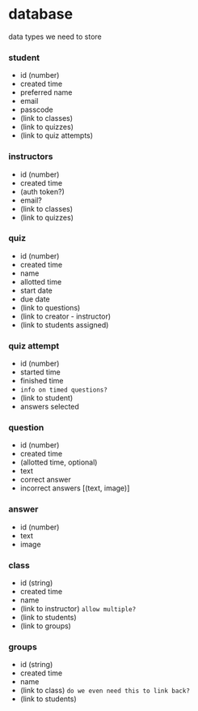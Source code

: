 # database

data types we need to store

### student

- id (number)
- created time
- preferred name
- email
- passcode
- (link to classes)
- (link to quizzes)
- (link to quiz attempts)

### instructors

- id (number)
- created time
- (auth token?)
- email?
- (link to classes)
- (link to quizzes)

### quiz

- id (number)
- created time
- name
- allotted time
- start date
- due date
- (link to questions)
- (link to creator - instructor)
- (link to students assigned)

### quiz attempt

- id (number)
- started time
- finished time
- `info on timed questions?`
- (link to student)
- answers selected

### question

- id (number)
- created time
- (allotted time, optional)
- text
- correct answer
- incorrect answers [(text, image)]

### answer

- id (number)
- text
- image

### class

- id (string)
- created time
- name
- (link to instructor) `allow multiple?`
- (link to students)
- (link to groups)

### groups

- id (string)
- created time
- name
- (link to class) `do we even need this to link back?`
- (link to students)